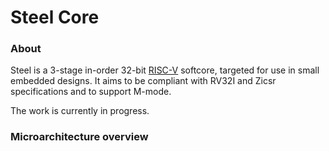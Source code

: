 # Steel Core

### About
Steel is a 3-stage in-order 32-bit [RISC-V](https://riscv.org) softcore, targeted for use in small embedded designs. It aims to be compliant with RV32I and Zicsr specifications and to support M-mode. 

The work is currently in progress.

### Microarchitecture overview
